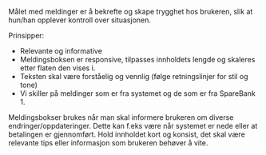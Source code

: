 Målet med meldinger er å bekrefte og skape trygghet hos brukeren, slik at hun/han opplever kontroll over situasjonen.

Prinsipper:

-   Relevante og informative
-   Meldingsboksen er responsive, tilpasses innholdets lengde og skaleres etter flaten den vises i.
-   Teksten skal være forståelig og vennlig (følge retningslinjer for stil og tone)
-   Vi skiller på meldinger som er fra systemet og de som er fra SpareBank 1.

Meldingsbokser brukes når man skal informere brukeren om diverse endringer/oppdateringer. Dette kan f.eks være når
systemet er nede eller at betalingen er gjennomført. Hold innholdet kort og konsist, det skal være relevante tips
eller informasjon som brukeren behøver å vite.

